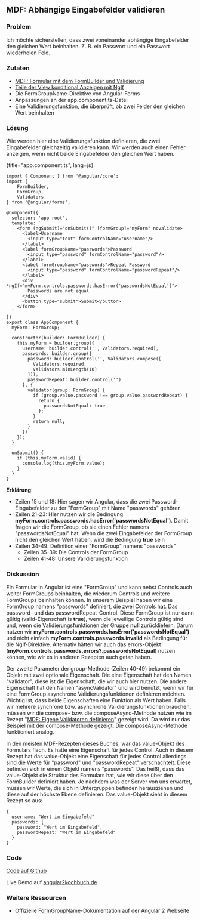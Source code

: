 ## MDF: Abhängige Eingabefelder validieren

### Problem

Ich möchte sicherstellen, dass zwei voneinander abhängige Eingabefelder den gleichen Wert beinhalten. Z. B. ein Passwort und ein Passwort wiederholen Feld.

### Zutaten

* [MDF: Formular mit dem FormBuilder und Validierung](#c04-formbuilder-validation)
* [Teile der View konditional Anzeigen mit NgIf](#c03-ngif)
* Die FormGroupName-Direktive von Angular-Forms
* Anpassungen an der app.component.ts-Datei
* Eine Validierungsfunktion, die überprüft, ob zwei Felder den gleichen Wert beinhalten

### Lösung

Wie werden hier eine Validierungsfunktion definieren, die zwei Eingabefelder gleichzeitig validieren kann.
Wir werden auch einen Fehler anzeigen, wenn nicht beide Eingabefelder den gleichen Wert haben.

{title="app.component.ts", lang=js}
```
import { Component } from '@angular/core';
import {
    FormBuilder,
    FormGroup,
    Validators
} from '@angular/forms';

@Component({
  selector: 'app-root',
  template: `
    <form (ngSubmit)="onSubmit()" [formGroup]="myForm" novalidate>
      <label>Username
        <input type="text" formControlName="username"/>
      </label>
      <label formGroupName="passwords">Password
        <input type="password" formControlName="password"/>
      </label>
      <label formGroupName="passwords">Repeat Password
        <input type="password" formControlName="passwordRepeat"/>
      </label>
      <div *ngIf="myForm.controls.passwords.hasError('passwordsNotEqual')">
        Passwords are not equal
      </div>
      <button type="submit">Submit</button>
    </form>
  `
})
export class AppComponent {
  myForm: FormGroup;

  constructor(builder: FormBuilder) {
    this.myForm = builder.group({
      username: builder.control('', Validators.required),
      passwords: builder.group({
        password: builder.control('', Validators.compose([
          Validators.required,
          Validators.minLength(10)
        ])),
        passwordRepeat: builder.control('')
      }, {
        validator(group: FormGroup) {
          if (group.value.password !== group.value.passwordRepeat) {
            return {
              passwordsNotEqual: true
            };
          }
          return null;
        }
      })
    });
  }

  onSubmit() {
    if (this.myForm.valid) {
      console.log(this.myForm.value);
    }
  }
}
```

__Erklärung__:

* Zeilen 15 und 18: Hier sagen wir Angular, dass die zwei Password-Eingabefelder zu der "FormGroup" mit Name "passwords" gehören
* Zeilen 21-23: Hier nutzen wir die Bedingung __myForm.controls.passwords.hasError('passwordsNotEqual')__. Damit fragen wir die FormGroup, ob sie einen Fehler namens "passwordsNotEqual" hat. Wenn die zwei Eingabefelder der FormGroup nicht den gleichen Wert haben, wird die Bedingung __true__ sein
* Zeilen 34-49: Definition einer "FormGroup" namens "passwords"
  * Zeilen 35-39: Die Controls der FormGroup
  * Zeilen 41-48: Unsere Validierungsfunktion

### Diskussion

Ein Formular in Angular ist eine "FormGroup" und kann nebst Controls auch weiter FormGroups beinhalten, die wiederum Controls und weitere FormGroups beinhalten können.
In unserem Beispiel haben wir eine FormGroup namens "passwords" definiert, die zwei Controls hat.
Das password- und das passwordRepeat-Control.
Diese FormGroup ist nur dann gültig (valid-Eigenschaft is __true__), wenn die jeweilige Controls gültig sind und, wenn die Validierungsfunktionen der Gruppe __null__ zurückliefern.
Darum nutzen wir __myForm.controls.passwords.hasError('passwordsNotEqual')__ und nicht einfach __myForm.controls.passwords.invalid__ als Bedingung für die NgIf-Direktive.
Alternativ hätten wir auch das errors-Objekt (__myForm.controls.passwords.errors?.passwordsNotEqual__) nutzen können, wie wir es in anderen Rezepten auch getan haben.

Der zweite Parameter der group-Methode (Zeilen 40-49) bekommt ein Objekt mit zwei optionale Eigenschaft.
Die eine Eigenschaft hat den Namen "validator", diese ist die Eigenschaft, die wir auch hier nutzen.
Die andere Eigenschaft hat den Namen "asyncValidator" und wird benutzt, wenn wir für eine FormGroup asynchrone Validierungsfunktionen definieren möchten.
Wichtig ist, dass beide Eigenschaften eine Funktion als Wert haben.
Falls wir mehrere synchrone bzw. asynchrone Validierungsfunktionen brauchen, müssen wir die compose- bzw. die composeAsync-Methode nutzen wie im Rezept "[MDF: Eigene Validatoren definieren](#c04-custom-validation)" gezeigt wird.
Da wird nur das Beispiel mit der compose-Methode gezeigt.
Die composeAsync-Methode funktioniert analog.

In den meisten MDF-Rezepten dieses Buches, war das value-Objekt des Formulars flach.
Es hatte eine Eigenschaft für jedes Control.
Auch in diesem Rezept hat das value-Objekt eine Eigenschaft für jedes Control allerdings sind die Werte für "password" und "passwordRepeat" verschachtelt.
Diese befinden sich in einem Objekt namens "passwords".
Das heißt, dass das value-Objekt die Struktur des Formulars hat, wie wir diese über den FormBuilder definiert haben.
Je nachdem was der Server von uns erwartet, müssen wir Werte, die sich in Untergruppen befinden herausziehen und diese auf der höchste Ebene definieren.
Das value-Objekt sieht in diesem Rezept so aus:

```
{
  username: "Wert im Eingabefeld"
  passwords: {
    password: "Wert im Eingabefeld",
    passwordRepeat: "Wert im Eingabefeld"
  }
}
```

### Code

[Code auf Github](https://github.com/jsperts/angular2_kochbuch_code/tree/master/04-Form_Recipes/10-Validate_Multiple_Fields)

Live Demo auf [angular2kochbuch.de](http://angular2kochbuch.de/examples/code/04-Form_Recipes/10-Validate_Multiple_Fields/index.html)

### Weitere Ressourcen

* Offizielle [FormGroupName](https://angular.io/docs/ts/latest/api/forms/index/FormGroupName-directive.html)-Dokumentation auf der Angular 2 Webseite

